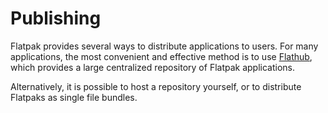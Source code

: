 # Publishing

Flatpak provides several ways to distribute applications to users. For
many applications, the most convenient and effective method is to use
[Flathub](https://flathub.org), which provides a large centralized
repository of Flatpak applications.

Alternatively, it is possible to host a repository yourself, or to
distribute Flatpaks as single file bundles.
